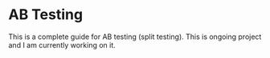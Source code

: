 # AB Testing
This is a complete guide for AB testing (split testing). This is ongoing project and I am currently working on it.
